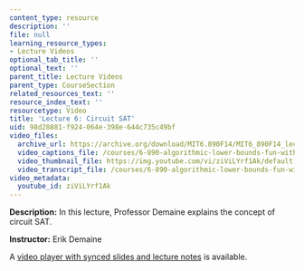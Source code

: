 ```yaml
---
content_type: resource
description: ''
file: null
learning_resource_types:
- Lecture Videos
optional_tab_title: ''
optional_text: ''
parent_title: Lecture Videos
parent_type: CourseSection
related_resources_text: ''
resource_index_text: ''
resourcetype: Video
title: 'Lecture 6: Circuit SAT'
uid: 98d28881-f924-064e-398e-644c735c49bf
video_files:
  archive_url: https://archive.org/download/MIT6.890F14/MIT6_890F14_lec06_300k.mp4
  video_captions_file: /courses/6-890-algorithmic-lower-bounds-fun-with-hardness-proofs-fall-2014/7480dcab40c55ed3a64c78187543b572_ziViLYrf1Ak.vtt
  video_thumbnail_file: https://img.youtube.com/vi/ziViLYrf1Ak/default.jpg
  video_transcript_file: /courses/6-890-algorithmic-lower-bounds-fun-with-hardness-proofs-fall-2014/d31100411b981d21625aae116b68a0c9_ziViLYrf1Ak.pdf
video_metadata:
  youtube_id: ziViLYrf1Ak
---
```


**Description:** In this lecture, Professor Demaine explains the concept of circuit SAT.

**Instructor:** Erik Demaine

A [video player with synced slides and lecture notes](http://courses.csail.mit.edu/6.890/fall14/lectures/L06.html) is available.